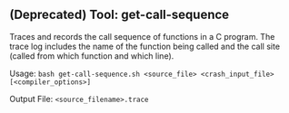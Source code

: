 ## (Deprecated) Tool: get-call-sequence
Traces and records the call sequence of functions in a C program. The trace log includes the name of the function being called and the call site (called from which function and which line).

Usage: `bash get-call-sequence.sh <source_file> <crash_input_file> [<compiler_options>]`

Output File: `<source_filename>.trace`
